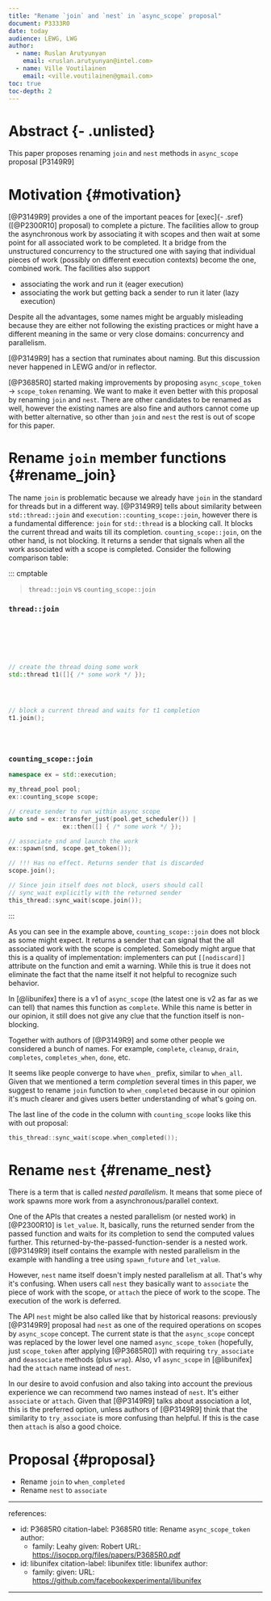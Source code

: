 ```yaml
---
title: "Rename `join` and `nest` in `async_scope` proposal"
document: P3333R0
date: today
audience: LEWG, LWG
author:
  - name: Ruslan Arutyunyan
    email: <ruslan.arutyunyan@intel.com>
  - name: Ville Voutilainen
    email: <ville.voutilainen@gmail.com>
toc: true
toc-depth: 2
---
```


# Abstract {- .unlisted}

This paper proposes renaming `join` and `nest` methods in `async_scope` proposal [P3149R9]

# Motivation {#motivation}

[@P3149R9] provides a one of the important peaces for [exec]{- .sref} ([@P2300R10] proposal) to complete a picture.
The facilities allow to group the asynchronous work by associating it with scopes and then wait at some point for all
associated work to be completed. It a bridge from the unstructured concurrency to the structured one with saying that
individual pieces of work (possibly on different execution contexts) become the one, combined work. The facilities also
support

- associating the work and run it (eager execution)
- associating the work but getting back a sender to run it later (lazy execution)

Despite all the advantages, some names might be arguably misleading because they are either not following the existing
practices or might have a different meaning in the same or very close domains: concurrency and parallelism.

[@P3149R9] has a section that ruminates about naming. But this discussion never happened in LEWG and/or in reflector.

[@P3685R0] started making improvements by proposing `async_scope_token` -> `scope_token` renaming. We want to make it even
better with this proposal by renaming `join` and `nest`. There are other candidates to be renamed as well, however the
existing names are also fine and authors cannot come up with better alternative, so other than `join` and `nest` the rest is
out of scope for this paper.

# Rename `join` member functions {#rename_join}

The name `join` is problematic because we already have `join` in the standard for threads but in a different way. [@P3149R9]
tells about similarity between `std::thread::join` and `execution::counting_scope::join`, however there is a fundamental
difference: `join` for `std::thread` is a blocking call. It blocks the current thread and waits till its completion.
`counting_scope::join`, on the other hand, is not blocking. It returns a sender that signals when all the work associated
with a scope is completed. Consider the following comparison table:

::: cmptable

> `thread::join` vs `counting_scope::join`

### `thread::join`
```cpp






// create the thread doing some work
std::thread t1([]{ /* some work */ });




// block a current thread and waits for t1 completion
t1.join();





```

### `counting_scope::join`
```cpp
namespace ex = std::execution;

my_thread_pool pool;
ex::counting_scope scope;

// create sender to run within async scope
auto snd = ex::transfer_just(pool.get_scheduler()) |
               ex::then([] { /* some work */ });

// associate snd and launch the work
ex::spawn(snd, scope.get_token());

// !!! Has no effect. Returns sender that is discarded
scope.join();

// Since join itself does not block, users should call
// sync_wait explicitly with the returned sender
this_thread::sync_wait(scope.join());
```
:::

As you can see in the example above, `counting_scope::join` does not block as some might expect. It returns a sender that
can signal that the all associated work with the scope is completed. Somebody might argue that this is a quality of
implementation: implementers can put `[[nodiscard]]` attribute on the function and emit a warning. While this is true
it does not eliminate the fact that the name itself it not helpful to recognize such behavior.

In [@libunifex] there is a v1 of `async_scope` (the latest one is v2 as far as we can tell) that names this function as
`complete`. While this name is better in our opinion, it still does not give any clue that the function itself is
non-blocking.

Together with authors of [@P3149R9] and some other people we considered a bunch of names. For example, `complete`,
`cleanup`, `drain`, `completes`, `completes_when`, `done`, etc.

It seems like people converge to have `when_` prefix, similar to `when_all`. Given that we mentioned a term *completion*
several times in this paper, we suggest to rename `join` function to `when_completed` because in our opinion it's much
clearer and gives users better understanding of what's going on.

The last line of the code in the column with `counting_scope` looks like this with out proposal:

```cpp
this_thread::sync_wait(scope.when_completed());
```

# Rename `nest` {#rename_nest}

There is a term that is called *nested parallelism*. It means that some piece of work spawns more work from a
asynchronous/parallel context.

One of the APIs that creates a nested parallelism (or nested work) in [@P2300R10] is `let_value`. It, basically, runs the
returned sender from the passed function and waits for its completion to send the computed values further. This
returned-by-the-passed-function-sender is a nested work. [@P3149R9] itself contains the example with nested parallelism in
the example with handling a tree using `spawn_future` and `let_value`.

However, `nest` name itself doesn't imply nested parallelism at all. That's why it's confusing. When users call `nest`
they basically want to `associate` the piece of work with the scope, or `attach` the piece of work to the scope. The
execution of the work is deferred.

The API `nest` might be also called like that by historical reasons: previously [@P3149R9]
proposal had `nest` as one of the required operations on scopes by `async_scope` concept. The current state is that the
`async_scope` concept was replaced by the lower level one named `async_scope_token` (hopefully, just `scope_token` after
applying [@P3685R0]) with requiring `try_associate` and `deassociate` methods (plus `wrap`). Also, v1 `async_scope` in
[@libunifex] had the `attach` name instead of `nest`.

In our desire to avoid confusion and also taking into account the previous experience we can recommend two names instead of
`nest`. It's either `associate` or `attach`. Given that [@P3149R9] talks about association a lot, this is the preferred
option, unless authors of [@P3149R9] think that the similarity to `try_associate` is more confusing than helpful. If this is
the case then `attach` is also a good choice.

# Proposal {#proposal}

- Rename `join` to `when_completed`
- Rename `nest` to `associate`

---
references:
  - id: P3685R0
    citation-label: P3685R0
    title: Rename `async_scope_token`
    author:
      - family: Leahy
        given: Robert
    URL: https://isocpp.org/files/papers/P3685R0.pdf
  - id: libunifex
    citation-label: libunifex
    title: libunifex
    author:
      - family:
        given:
    URL: https://github.com/facebookexperimental/libunifex
---

